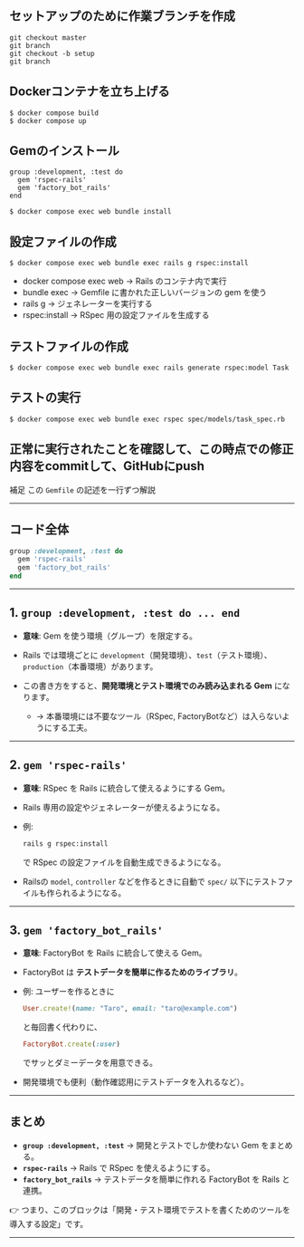 ## セットアップのために作業ブランチを作成

```
git checkout master
git branch
git checkout -b setup
git branch
```

## Dockerコンテナを立ち上げる
```
$ docker compose build
$ docker compose up
```
## Gemのインストール
```
group :development, :test do
  gem 'rspec-rails'
  gem 'factory_bot_rails'
end

$ docker compose exec web bundle install
```

## 設定ファイルの作成

```
$ docker compose exec web bundle exec rails g rspec:install
```
- docker compose exec web → Rails のコンテナ内で実行
- bundle exec → Gemfile に書かれた正しいバージョンの gem を使う
- rails g → ジェネレーターを実行する
- rspec:install → RSpec 用の設定ファイルを生成する

## テストファイルの作成
```
$ docker compose exec web bundle exec rails generate rspec:model Task
```

## テストの実行
```
$ docker compose exec web bundle exec rspec spec/models/task_spec.rb
```

## 正常に実行されたことを確認して、この時点での修正内容をcommitして、GitHubにpush

補足
この `Gemfile` の記述を一行ずつ解説

---

## コード全体

```ruby
group :development, :test do
  gem 'rspec-rails'
  gem 'factory_bot_rails'
end
```

---

## 1. `group :development, :test do ... end`

* **意味**: Gem を使う環境（グループ）を限定する。
* Rails では環境ごとに `development`（開発環境）、`test`（テスト環境）、`production`（本番環境）があります。
* この書き方をすると、**開発環境とテスト環境でのみ読み込まれる Gem** になります。

  * → 本番環境には不要なツール（RSpec, FactoryBotなど）は入らないようにする工夫。

---

## 2. `gem 'rspec-rails'`

* **意味**: RSpec を Rails に統合して使えるようにする Gem。
* Rails 専用の設定やジェネレーターが使えるようになる。
* 例:

  ```bash
  rails g rspec:install
  ```

  で RSpec の設定ファイルを自動生成できるようになる。
* Railsの `model`, `controller` などを作るときに自動で `spec/` 以下にテストファイルも作られるようになる。

---

## 3. `gem 'factory_bot_rails'`

* **意味**: FactoryBot を Rails に統合して使える Gem。
* FactoryBot は **テストデータを簡単に作るためのライブラリ**。
* 例: ユーザーを作るときに

  ```ruby
  User.create!(name: "Taro", email: "taro@example.com")
  ```

  と毎回書く代わりに、

  ```ruby
  FactoryBot.create(:user)
  ```

  でサッとダミーデータを用意できる。
* 開発環境でも便利（動作確認用にテストデータを入れるなど）。

---

## まとめ

* **`group :development, :test`**
  → 開発とテストでしか使わない Gem をまとめる。
* **`rspec-rails`**
  → Rails で RSpec を使えるようにする。
* **`factory_bot_rails`**
  → テストデータを簡単に作れる FactoryBot を Rails と連携。

👉 つまり、このブロックは「開発・テスト環境でテストを書くためのツールを導入する設定」です。

---
